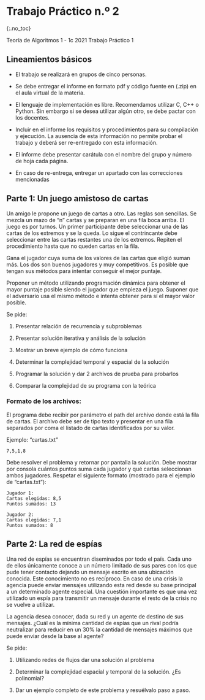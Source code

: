 Trabajo Práctico n.º 2
======================
{:.no_toc}

Teoría de Algoritmos 1 - 1c 2021
Trabajo Práctico 1

## Lineamientos básicos

- El trabajo se realizará en grupos de cinco personas.

- Se debe entregar el informe en formato pdf y código fuente en (.zip) en el aula virtual de la materia.

- El lenguaje de implementación es libre. Recomendamos utilizar C, C++ o Python. Sin embargo si se desea utilizar algún otro, se debe pactar con los docentes.

- Incluir en el informe los requisitos y procedimientos para su compilación y ejecución. La ausencia de esta información no permite probar el trabajo y deberá ser re-entregado con esta información.

- El informe debe presentar carátula con el nombre del grupo y número de hoja cada página.

- En caso de re-entrega, entregar un apartado con las correcciones mencionadas

## Parte 1: Un juego amistoso de cartas

Un amigo le propone un juego de cartas a otro. Las reglas son sencillas. Se mezcla un mazo de “n” cartas y se preparan en una fila boca arriba. El juego es por turnos. Un primer participante debe seleccionar una de las cartas de los extremos y se la queda. Lo sigue el contrincante debe seleccionar entre las cartas restantes una de los extremos. Repiten el procedimiento hasta que no queden cartas en la fila.

Gana el jugador cuya suma de los valores de las cartas que eligió suman más.
Los dos son buenos jugadores y muy competitivos. Es posible que tengan sus métodos para intentar conseguir el mejor puntaje.

Proponer un método utilizando programación dinámica para obtener el mayor puntaje posible siendo el jugador que empieza el juego. Suponer que el adversario usa el mismo método e intenta obtener para sí el mayor valor posible.


Se pide:

1. Presentar relación de recurrencia y subproblemas

1. Presentar solución iterativa y análisis de la solución

1. Mostrar un breve ejemplo de cómo funciona

1. Determinar la complejidad temporal y espacial de la solución

1. Programar la solución y dar 2 archivos de prueba para probarlos 

1. Comparar la complejidad de su programa con la teórica

### Formato de los archivos:

El programa debe recibir por parámetro el path del archivo donde está la fila de cartas. 
El archivo debe ser de tipo texto y presentar en una fila separados por coma el listado de cartas identificados por su valor.

Ejemplo: “cartas.txt”

	7,5,1,8

Debe resolver el problema y retornar por pantalla la solución. Debe mostrar por consola cuántos puntos suma cada jugador y qué cartas seleccionan ambos jugadores.
Respetar el siguiente formato (mostrado para el ejemplo de “cartas.txt”):

	Jugador 1:
	Cartas elegidas: 8,5
	Puntos sumados: 13
	
	Jugador 2:
	Cartas elegidas: 7,1
	Puntos sumados: 8

## Parte 2: La red de espías

Una red de espías se encuentran diseminados por todo el país. Cada uno de ellos únicamente conoce a un número limitado de sus pares con los que pude tener contacto dejando un mensaje escrito en una ubicación conocida. Este conocimiento no es recíproco. 
En caso de una crisis la agencia puede enviar mensajes utilizando esta red desde su base principal a un determinado agente especial. Una cuestión importante es que una vez utilizado un espía para transmitir un mensaje durante el resto de la crisis no se vuelve a utilizar.

La agencia desea conocer, dada su red y un agente de destino de sus mensajes. ¿Cuál es la mínima cantidad de espías que un rival podría neutralizar para reducir en un 30% la cantidad de mensajes máximos que puede enviar desde la base al agente?

Se pide:

1. Utilizando redes de flujos dar una solución al problema

1. Determinar la complejidad espacial y temporal de la solución. ¿Es polinomial?

1. Dar un ejemplo completo de este problema y resuélvalo paso a paso.
